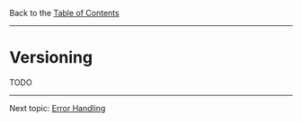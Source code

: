 Back to the [Table of Contents](0.contents.md)

---

# Versioning

TODO

---

Next topic:
[Error Handling](5.error-handling.md)